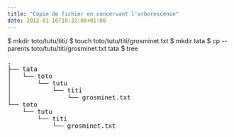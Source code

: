 ```yaml
---
title: "Copie de fichier en concervant l'arborescence"
date: 2012-01-16T10:32:00+01:00
---
```

$ mkdir toto/tutu/titi/
$ touch toto/tutu/titi/grosminet.txt
$ mkdir tata
$ cp --parents toto/tutu/titi/grosminet.txt tata
$ tree 
<pre>.
├── tata
│   └── toto
│       └── tutu
│           └── titi
│               └── grosminet.txt
└── toto
    └── tutu
        └── titi
            └── grosminet.txt
</pre>
